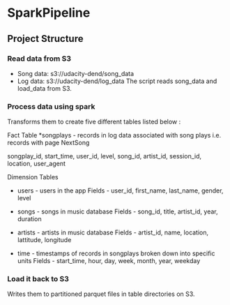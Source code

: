 # SparkPipeline

## Project Structure
### Read data from S3

* Song data: s3://udacity-dend/song_data
* Log data: s3://udacity-dend/log_data
The script reads song_data and load_data from S3.

### Process data using spark

Transforms them to create five different tables listed below :

Fact Table
*songplays - records in log data associated with song plays i.e. records with page NextSong

songplay_id, start_time, user_id, level, song_id, artist_id, session_id, location, user_agent

Dimension Tables
* users - users in the app Fields - user_id, first_name, last_name, gender, level

* songs - songs in music database Fields - song_id, title, artist_id, year, duration

* artists - artists in music database Fields - artist_id, name, location, lattitude, longitude

* time - timestamps of records in songplays broken down into specific units Fields - start_time, hour, day, week, month, year, weekday

### Load it back to S3

Writes them to partitioned parquet files in table directories on S3.
